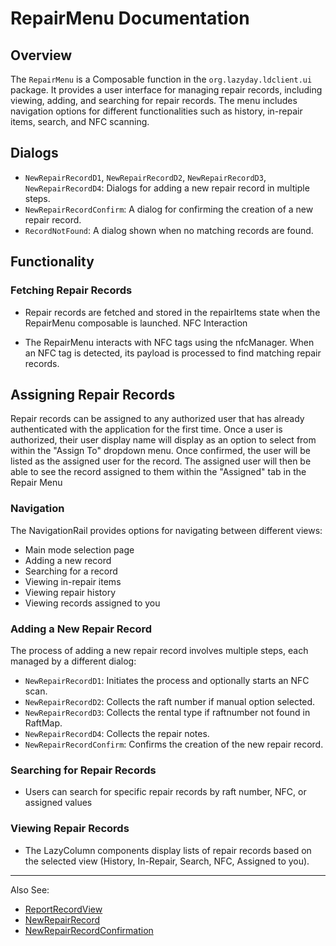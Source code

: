 # RepairMenu Documentation

## Overview

The `RepairMenu` is a Composable function in the `org.lazyday.ldclient.ui` package. It provides a user interface for managing repair records, including viewing, adding, and searching for repair records. The menu includes navigation options for different functionalities such as history, in-repair items, search, and NFC scanning.

## Dialogs
- `NewRepairRecordD1`, `NewRepairRecordD2`, `NewRepairRecordD3`, `NewRepairRecordD4`: Dialogs for adding a new repair record in multiple steps.
- `NewRepairRecordConfirm`: A dialog for confirming the creation of a new repair record.
- `RecordNotFound`: A dialog shown when no matching records are found.

## Functionality

### Fetching Repair Records

- Repair records are fetched and stored in the repairItems state when the RepairMenu composable is launched.
NFC Interaction

- The RepairMenu interacts with NFC tags using the nfcManager. When an NFC tag is detected, its payload is processed to find matching repair records.

## Assigning Repair Records
Repair records can be assigned to any authorized user that has already authenticated with the application for the first time. Once a user is authorized, their user display name will display as an option to select from within the "Assign To" dropdown menu. Once confirmed, the user will be listed as the assigned user for the record. The assigned user will then be able to see the record assigned to them within the "Assigned" tab in the Repair Menu

### Navigation
The NavigationRail provides options for navigating between different views:
- Main mode selection page
- Adding a new record
- Searching for a record
- Viewing in-repair items
- Viewing repair history 
- Viewing records assigned to you

### Adding a New Repair Record

The process of adding a new repair record involves multiple steps, each managed by a different dialog:
- `NewRepairRecordD1`: Initiates the process and optionally starts an NFC scan.
- `NewRepairRecordD2`: Collects the raft number if manual option selected.
- `NewRepairRecordD3`: Collects the rental type if raftnumber not found in RaftMap.
- `NewRepairRecordD4`: Collects the repair notes.
- `NewRepairRecordConfirm`: Confirms the creation of the new repair record.

### Searching for Repair Records

- Users can search for specific repair records by raft number, NFC, or assigned values

### Viewing Repair Records

- The LazyColumn components display lists of repair records based on the selected view (History, In-Repair, Search, NFC, Assigned to you).

---

Also See:
- [ReportRecordView](https://lazy-day-tech.github.io/TapTrackDocs/Dialogs/RepairRecordView)
- [NewRepairRecord](https://lazy-day-tech.github.io/TapTrackDocs/Dialogs/NewRepairRecord)
- [NewRepairRecordConfirmation](https://lazy-day-tech.github.io/TapTrackDocs/Dialogs/NewRepairRecordConfirm)


